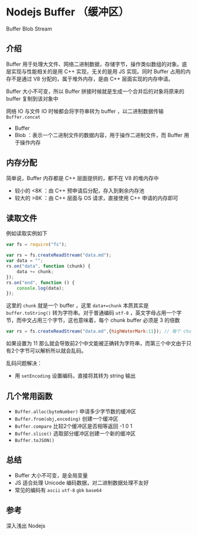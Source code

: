 # Nodejs Buffer （缓冲区）



Buffer Blob Stream

## 介绍

Buffer 用于处理大文件、网络二进制数据，存储字节，操作类似数组的对象。底层实现与性能相关的是用 C++ 实现，无关的是用 JS 实现。同时 Buffer 占用的内存不是通过 V8 分配的，属于堆外内存，是由 C++ 层面实现的内存申请。

Buffer 大小不可变，所以 Buffer 拼接时候就是生成一个合并后的对象将原来的 buffer 复制到该对象中

网络 IO 与文件 IO 时候都会将字符串转为 buffer ，以二进制数据传输 `Buffer.concat`



* Buffer
* Blob ：表示一个二进制文件的数据内容，用于操作二进制文件，而 Buffer 用于操作内存

## 内存分配

简单说，Buffer 内存都是 C++ 层面提供的，都不在 V8 的堆内存中

* 较小的 <8K ：由 C++ 预申请后分配，存入到剩余内存池
* 较大的 >8K ：由 C++ 层面与 OS 请求，直接使用 C++ 申请的内存即可





## 读取文件

例如读取实例如下

```js
var fs = require("fs");

var rs = fs.createReadStream("data.md");
var data = "";
rs.on("data", function (chunk) {
	data += chunk;
});
rs.on("end", function () {
	console.log(data);
});

```

这里的 `chunk`  就是一个 buffer ，这里 `data+=chunk` 本质其实是 `buffer.toString()` 转为字符串。对于普通编码 `utf-8` ，英文字母占用一个字节，而中文占用三个字节，这也意味着，每个 chunk buffer 必须是 3 的倍数

```js
var rs = fs.createReadStream("data.md",{highWaterMark:11}); // 每个 chunk 是 11 个字节
```

如果设置为 11 那么就会导致前2个中文能被正确转为字符串，而第三个中文由于只有2个字节可以解析所以就会乱码。



乱码问题解决：

* 用 `setEncoding` 设置编码，直接将其转为 string 输出





## 几个常用函数

* `Buffer.alloc(byteNumber)` 申请多少字节数的缓冲区
* `Buffer.from(obj,encoding)` 创建一个缓冲区 
* `Buffer.compare` 比较2个缓冲区是否相等返回 -1 0 1
* `Buffer.slice()` 选取部分缓冲区创建一个新的缓冲区 
* `Buffer.toJSON()` 



## 总结

* Buffer 大小不可变，是全局变量
* JS 适合处理 Unicode 编码数据，对二进制数据处理不友好
* 常见的编码有  `ascii` `utf-8` `gbk` `base64`





## 参考

深入浅出 Nodejs
